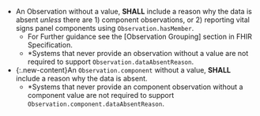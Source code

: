 - An Observation without a value, **SHALL** include a reason why the data is absent *unless* there are 1) component observations, or 2) reporting vital signs panel components using  `Observation.hasMember`.
  - For Further guidance see the [Observation Grouping] section in FHIR Specification.
  - \*Systems that never provide an observation without a value are not required to support `Observation.dataAbsentReason`.
- {:.new-content}An `Observation.component` without a value, **SHALL** include a reason why the data is absent.
  - \*Systems that never provide an component observation without a component value are not required to support `Observation.component.dataAbsentReason`.
